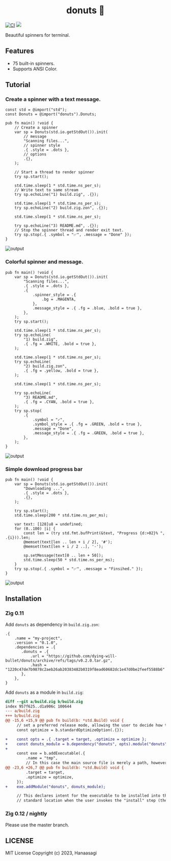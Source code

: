 <h1 align="center"> donuts 🍩 </h1>

[![CI](https://github.com/dying-will-bullet/donuts/actions/workflows/ci.yaml/badge.svg)](https://github.com/dying-will-bullet/donuts/actions/workflows/ci.yaml)
![](https://img.shields.io/badge/language-zig-%23ec915c)

Beautiful spinners for terminal.

## Features

- 75 built-in spinners.
- Supports ANSI Color.

## Tutorial

### Create a spinner with a text message.

```zig
const std = @import("std");
const Donuts = @import("donuts").Donuts;

pub fn main() !void {
    // Create a spinner
    var sp = Donuts(std.io.getStdOut()).init(
        // message
        "Scanning files...",
        // spinner style
        .{ .style = .dots },
        // options
        .{},
    );

    // Start a thread to render spinner
    try sp.start();

    std.time.sleep(1 * std.time.ns_per_s);
    // Write text to same stream
    try sp.echoLine("1) build.zig", .{});

    std.time.sleep(1 * std.time.ns_per_s);
    try sp.echoLine("2) build.zig.zon", .{});

    std.time.sleep(1 * std.time.ns_per_s);

    try sp.echoLine("3) README.md", .{});
    // Stop the spinner thread and render exit text.
    try sp.stop(.{ .symbol = "✅", .message = "Done" });
}
```

![output](https://github.com/dying-will-bullet/donuts/assets/9482395/e108b876-53d6-4678-9704-cfbc0a5231fe)

### Colorful spinner and message.

```zig
pub fn main() !void {
    var sp = Donuts(std.io.getStdOut()).init(
        "Scanning files...",
        .{ .style = .dots },
        .{
            .spinner_style = .{
                .bg = .MAGENTA,
            },
            .message_style = .{ .fg = .blue, .bold = true },
        },
    );
    try sp.start();

    std.time.sleep(1 * std.time.ns_per_s);
    try sp.echoLine(
        "1) build.zig",
        .{ .fg = .WHITE, .bold = true },
    );

    std.time.sleep(1 * std.time.ns_per_s);
    try sp.echoLine(
        "2) build.zig.zon",
        .{ .fg = .yellow, .bold = true },
    );

    std.time.sleep(1 * std.time.ns_per_s);

    try sp.echoLine(
        "3) README.md",
        .{ .fg = .CYAN, .bold = true },
    );
    try sp.stop(
        .{
            .symbol = "✓",
            .symbol_style = .{ .fg = .GREEN, .bold = true },
            .message = "Done",
            .message_style = .{ .fg = .GREEN, .bold = true },
        },
    );
}
```

![output](https://github.com/dying-will-bullet/donuts/assets/9482395/1f14a0f6-744c-4438-b6c3-69dcfe7b8c20)

### Simple download progress bar

```zig
pub fn main() !void {
    var sp = Donuts(std.io.getStdOut()).init(
        "Downloading ...",
        .{ .style = .dots },
        .{},
    );

    try sp.start();
    std.time.sleep(200 * std.time.ns_per_ms);

    var text: [128]u8 = undefined;
    for (0..100) |i| {
        const len = (try std.fmt.bufPrint(&text, "Progress {d:>02}% ", .{i})).len;
        @memset(text[len .. len + i / 2], '#');
        @memset(text[len + i / 2 ..], '-');

        sp.setMessage(text[0 .. len + 50]);
        std.time.sleep(50 * std.time.ns_per_ms);
    }
    try sp.stop(.{ .symbol = "✅", .message = "Finsihed." });
}
```

![output](https://github.com/dying-will-bullet/donuts/assets/9482395/4fc15a13-e57d-45b3-b211-978974b091cd)

## Installation

### Zig 0.11

Add `donuts` as dependency in `build.zig.zon`:

```
.{
    .name = "my-project",
    .version = "0.1.0",
    .dependencies = .{
       .donuts = .{
           .url = "https://github.com/dying-will-bullet/donuts/archive/refs/tags/v0.2.0.tar.gz",
           .hash = "1220c47de7b9878c2aeb26ab20383482b0319f8ead60682dc1e47d0be2feef5588b6"
       },
    },
}
```

Add `donuts` as a module in `build.zig`:

```diff
diff --git a/build.zig b/build.zig
index 957f625..d1a906c 100644
--- a/build.zig
+++ b/build.zig
@@ -15,6 +15,9 @@ pub fn build(b: *std.Build) void {
     // set a preferred release mode, allowing the user to decide how to optimize.
     const optimize = b.standardOptimizeOption(.{});

+    const opts = .{ .target = target, .optimize = optimize };
+    const donuts_module = b.dependency("donuts", opts).module("donuts");
+
     const exe = b.addExecutable(.{
         .name = "tmp",
         // In this case the main source file is merely a path, however, in more
@@ -23,6 +26,7 @@ pub fn build(b: *std.Build) void {
         .target = target,
         .optimize = optimize,
     });
+    exe.addModule("donuts", donuts_module);

     // This declares intent for the executable to be installed into the
     // standard location when the user invokes the "install" step (the default
```

### Zig 0.12 / nightly

Please use the master branch.

## LICENSE

MIT License Copyright (c) 2023, Hanaasagi
